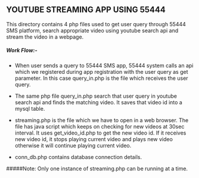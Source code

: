 ##  YOUTUBE STREAMING APP USING 55444 

This directory contains 4 php files used to get user query through 55444 SMS platform, search appropriate video using youtube search api and stream the video in a webpage.

##### Work Flow:-
* When user sends a query to 55444 SMS app, 55444 system calls an api which we registered during app registration with the user query as get parameter. In this case query_in.php is the file which receives the user query.

* The same php file query_in.php search that user query in youtube search api and finds the matching video. It saves that video id into a mysql table. 

* streaming.php is the file which we have to open in a web browser. The file has java script which keeps on checking for new videos at 30sec interval. It uses get_video_id.php to get the new video id. If it receives new video id, it stops playing current video and plays new video otherwise it will continue playing current video.
 
* conn_db.php contains database connection details.

#####Note: 
Only one instance of streaming.php can be running at a time.


 
